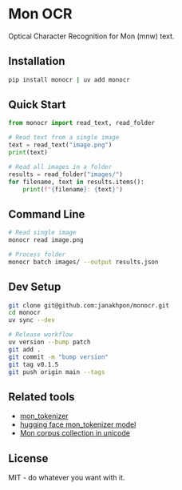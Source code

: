 # Mon OCR

Optical Character Recognition for Mon (mnw) text.

## Installation

```bash
pip install monocr | uv add monocr
```

## Quick Start

```python
from monocr import read_text, read_folder

# Read text from a single image
text = read_text("image.png")
print(text)

# Read all images in a folder
results = read_folder("images/")
for filename, text in results.items():
    print(f"{filename}: {text}")
```

## Command Line

```bash
# Read single image
monocr read image.png

# Process folder
monocr batch images/ --output results.json
```

## Dev Setup

```bash
git clone git@github.com:janakhpon/monocr.git
cd monocr
uv sync --dev

# Release workflow
uv version --bump patch
git add .
git commit -m "bump version"
git tag v0.1.5
git push origin main --tags
```

## Related tools
- [mon_tokenizer](https://github.com/Code-Yay-Mal/mon_tokenizer)
- [hugging face mon_tokenizer model](https://huggingface.co/janakhpon/mon_tokenizer)
- [Mon corpus collection in unicode](https://github.com/MonDevHub/MonCorpusCollection)

## License

MIT - do whatever you want with it.
